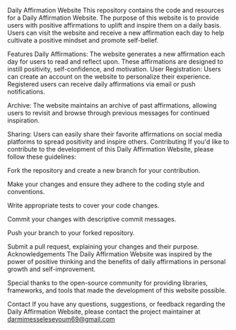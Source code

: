 Daily Affirmation Website
This repository contains the code and resources for a Daily Affirmation Website. The purpose of this website is to provide users with positive affirmations to uplift and inspire them on a daily basis. Users can visit the website and receive a new affirmation each day to help cultivate a positive mindset and promote self-belief.

Features
Daily Affirmations: The website generates a new affirmation each day for users to read and reflect upon. These affirmations are designed to instill positivity, self-confidence, and motivation.
User Registration: Users can create an account on the website to personalize their experience. Registered users can receive daily affirmations via email or push notifications.

Archive: The website maintains an archive of past affirmations, allowing users to revisit and browse through previous messages for continued inspiration.

Sharing: Users can easily share their favorite affirmations on social media platforms to spread positivity and inspire others.
Contributing
If you'd like to contribute to the development of this Daily Affirmation Website, please follow these guidelines:

Fork the repository and create a new branch for your contribution.

Make your changes and ensure they adhere to the coding style and conventions.

Write appropriate tests to cover your code changes.

Commit your changes with descriptive commit messages.

Push your branch to your forked repository.

Submit a pull request, explaining your changes and their purpose.
Acknowledgements
The Daily Affirmation Website was inspired by the power of positive thinking and the benefits of daily affirmations in personal growth and self-improvement.

Special thanks to the open-source community for providing libraries, frameworks, and tools that made the development of this website possible.

Contact
If you have any questions, suggestions, or feedback regarding the Daily Affirmation Website, please contact the project maintainer at darmimesseleseyoum69@gmail.com
